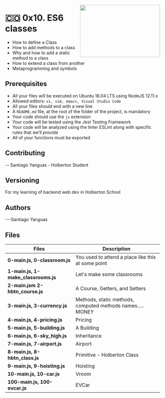 <p>
<img width="260" height="170" src="https://www.flaticon.com/svg/static/icons/svg/2219/2219571.svg" align="right" >
</p>

# :colombia: 0x10. ES6 classes

- How to define a Class
- How to add methods to a class
- Why and how to add a static method to a class
- How to extend a class from another
- Metaprogramming and symbols

## Prerequisites

- All your files will be executed on Ubuntu 18.04 LTS using NodeJS 12.11.x
- Allowed editors: `vi, vim, emacs, Visual Studio Code`
- All your files should end with a new line
- A `README.md` file, at the root of the folder of the project, is mandatory
- Your code should use the `js` extension
- Your code will be tested using the Jest Testing Framework
- Your code will be analyzed using the linter ESLint along with specific rules that we’ll provide
- All of your functions must be exported

## Contributing

-- Santiago Yanguas - Holberton Student

## Versioning

For my learning of backend web dev in Holberton School

## Authors

---Santiago Yanguas

## Files

| Files                               | Description                                                |
| ----------------------------------- | ---------------------------------------------------------- |
| **0-main.js, 0-classroom.js**       | You used to attend a place like this at some point         |
| **1-main.js, 1-make_classrooms.js** | Let's make some classrooms                                 |
| **2-main.jsm 2-hbtn_course.js**     | A Course, Getters, and Setters                             |
| **3-main.js, 3-currency.js**        | Methods, static methods, computed methods names..... MONEY |
| **4-main.js, 4-pricing.js**         | Pricing                                                    |
| **5-main.js, 5-building.js**        | A Building                                                 |
| **6-main.js, 6-sky_high.js**        | Inheritance                                                |
| **7-main.js, 7-airport.js**         | Airport                                                    |
| **8-main.js, 8-hbtn_class.js**      | Primitive - Holberton Class                                |
| **9-main.js, 9-hoisting.js**        | Hoisting                                                   |
| **10-main.js, 10-car.js**           | Vroom                                                      |
| **100-main.js, 100-evcar.js**       | EVCar                                                      |
